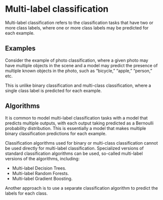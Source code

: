 # Multi-label classification
Multi-label classification refers to the classification tasks that have two or more class labels, where one or more class labels may be predicted for each example.

## Examples
Consider the example of photo classification, where a given photo may have multiple objects in the scene and a model may predict the presence of multiple known objects in the photo, such as “bicycle,” “apple,” “person,” etc.

This is unlike binary classification and multi-class classification, where a single class label is predicted for each example.

## Algorithms
It is common to model multi-label classification tasks with a model that predicts multiple outputs, with each output taking predicted as a Bernoulli probability distribution. This is essentially a model that makes multiple binary classification predictions for each example.

Classification algorithms used for binary or multi-class classification cannot be used directly for multi-label classification. Specialized versions of standard classification algorithms can be used, so-called multi-label versions of the algorithms, including:

- Multi-label Decision Trees.
- Multi-label Random Forests.
- Multi-label Gradient Boosting.

Another approach is to use a separate classification algorithm to predict the labels for each class.